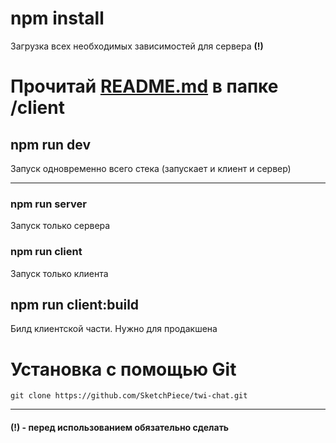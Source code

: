 # npm install
Загрузка всех необходимых зависимостей для сервера **(!)**

<!-- # npm run client:install
Загрузка всех необходимых зависимостей для клиента **(!)** -->
# Прочитай [README.md](client/README.md) в папке /client 

## npm run dev
Запуск одновременно всего стека (запускает и клиент и сервер)

---
### npm run server
Запуск только сервера

### npm run client
Запуск только клиента

## npm run client:build
Билд клиентской части. Нужно для продакшена

# Установка с помощью Git
`git clone https://github.com/SketchPiece/twi-chat.git`
  
---
#### (!) - перед использованием обязательно сделать
  